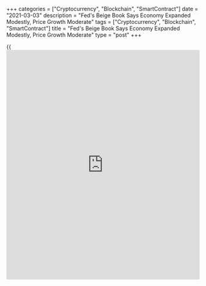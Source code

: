 +++
categories = ["Cryptocurrency", "Blockchain", "SmartContract"]
date = "2021-03-03"
description = "Fed's Beige Book Says Economy Expanded Modestly, Price Growth Moderate"
tags = ["Cryptocurrency", "Blockchain", "SmartContract"]
title = "Fed's Beige Book Says Economy Expanded Modestly, Price Growth Moderate"
type = "post"
+++

{{<iframe id="large-banner" src="https://www.bounty.group/#slide=24.0" width="100%" height="600" scrolling="no" style="border: 0px solid rgb(216, 221, 230); border-radius: 3px;">}}

A Federal Reserve report known as the Beige Book was released Wednesday
and said economic activity expanded modestly from January to mid-
February for most Fed districts.

The Beige Book, a compilation of economic evidence from the twelve Fed
districts, also said most businesses remain optimistic regarding the
outlook for the next 6-12 months as COVID-19 vaccines become more widely
distributed.

The Fed described the district reports on consumer spending and auto
sales as mixed while noting overall conditions in the leisure and
hospitality sector continued to be restrained by ongoing COVID-19
restrictions.

The report also said most districts saw moderate increases in overall
manufacturing activity despite challenges from supply chain disruptions.

With regard to employment, the Beige Book said most districts reported
that employment levels rose over the reporting period, albeit slowly.

"Labor demand varied considerably by industry and by skill level, and
many [contact](https://www.playgroundfx.com/contact/)s noted continued difficulties attracting and retaining
qualified workers," the Fed said.

The report said labor supply shortages were most acute among low-skill
occupations and skilled trade positions, with the constraints on labor
supply including those related to COVID-19, childcare, and unemployment
benefits.

On the inflation front, the Beige Book described the increase in non-
labor input costs as moderate but highlighted notable increases in steel
and lumber prices.

The Fed noted the rise in costs was widely attributed to supply chain
disruptions and to strong overall demand.

Looking ahead, several Fed districts reported anticipating modest price
increases over the next several months.

The release of the Beige Book comes two weeks ahead of the Federal
Reserve's next monetary [policy](https://www.fintechee.com/policy/) meeting, which is scheduled for March
16-17.

For comments and feedback [contact](https://www.playgroundfx.com/contact/): editorial@rtt[news](https://www.letsplayfx.com/blog/forex-news-website/).com

[Economic News][1]

 **What parts of the world are seeing the best (and worst) economic
performances lately? Click[here][2] to check out our [Econ Scorecard][2]
and find out! See up-to-the-moment [ranking](https://www.playgroundfx.com/blog/crypto-exchange-ranking/)s for the best and worst
performers in [GDP][3], [unemployment rate][4], [inflation][5] and much
more.**

   1. www.rtt[news](https://www.letsplayfx.com/blog/forex-news-website/).com/Content/EconomicNews.aspx
   2. www.rtt[news](https://www.letsplayfx.com/blog/forex-news-website/).com/economic-scorecard/world-rank/industrial-production/highest-performance.aspx
   3. www.rtt[news](https://www.letsplayfx.com/blog/forex-news-website/).com/economic-scorecard/world-rank/GDP/highest-performance.aspx
   4. www.rtt[news](https://www.letsplayfx.com/blog/forex-news-website/).com/economic-scorecard/world-rank/unemployment-rate/lowest-performance.aspx
   5. www.rtt[news](https://www.letsplayfx.com/blog/forex-news-website/).com/economic-scorecard/world-rank/CPI/highest-performance.aspx